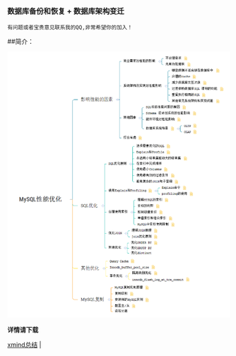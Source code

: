 ### 数据库备份和恢复 + 数据库架构变迁

    有问题或者宝贵意见联系我的QQ,非常希望你的加入！
    
##简介：

![整体流程](https://raw.githubusercontent.com/qiurunze123/imageall/master/mysqlGood.png)


**详情请下载**

[xmind总结](/docs/MySQL性能优化.xmind)  |
